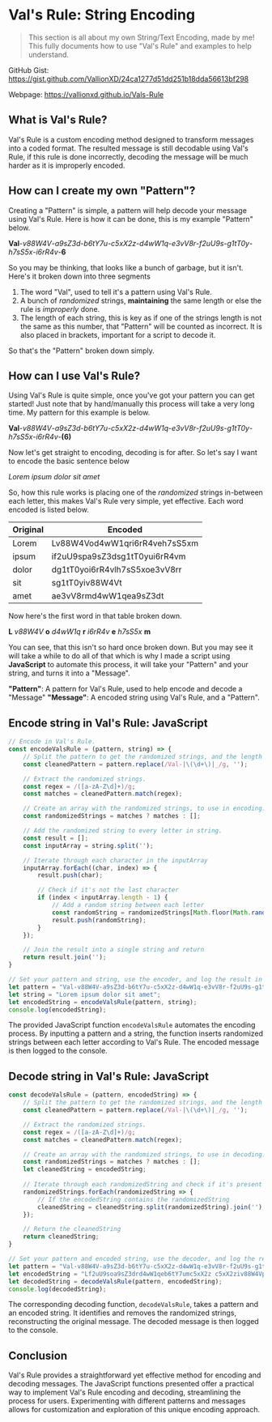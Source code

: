 # Val's Rule: String Encoding
> This section is all about my own String/Text Encoding, made by me! This fully documents how to use "Val's Rule" and examples to help understand.

GitHub Gist: https://gist.github.com/VallionXD/24ca1277d51dd251b18dda56613bf298

Webpage: https://vallionxd.github.io/Vals-Rule

## What is Val's Rule?
Val's Rule is a custom encoding method designed to transform messages into a coded format. The resulted message is still decodable using Val's Rule, if this rule is done incorrectly, decoding the message will be much harder as it is improperly encoded.

## How can I create my own "Pattern"?
Creating a "Pattern" is simple, a pattern will help decode your message using Val's Rule. Here is how it can be done, this is my example "Pattern" below.

**Val**-*v88W4V*-*a9sZ3d*-*b6tY7u*-*c5xX2z*-*d4wW1q*-*e3vV8r*-*f2uU9s*-*g1tT0y*-*h7sS5x*-*i6rR4v*-**6**

So you may be thinking, that looks like a bunch of garbage, but it isn't. Here's it broken down into three segments

1. The word "Val", used to tell it's a pattern using Val's Rule.
2.  A bunch of *randomized* strings, **maintaining** the same length or else the rule is *improperly* done.
3. The length of each string, this is key as if one of the strings length is not the same as this number, that "Pattern" will be counted as incorrect. It is also placed in brackets, important for a script to decode it.

So that's the "Pattern" broken down simply.

## How can I use Val's Rule?
Using Val's Rule is quite simple, once you've got your pattern you can get started! Just note that by hand/manually this process will take a very long time. My pattern  for this example is below.

**Val**-*v88W4V*-*a9sZ3d*-*b6tY7u*-*c5xX2z*-*d4wW1q*-*e3vV8r*-*f2uU9s*-*g1tT0y*-*h7sS5x*-*i6rR4v*-**(6)**

Now let's get straight to encoding, decoding is for after. So let's say I want to encode the basic sentence below

*Lorem ipsum dolor sit amet*

So, how this rule works is placing one of the *randomized* strings in-between each letter, this makes Val's Rule very simple, yet effective. Each word encoded is listed below.

| Original | Encoded |
|--|--|
| Lorem | Lv88W4Vod4wW1qri6rR4veh7sS5xm |
| ipsum | if2uU9spa9sZ3dsg1tT0yui6rR4vm |
| dolor | dg1tT0yoi6rR4vlh7sS5xoe3vV8rr |
| sit | sg1tT0yiv88W4Vt |
| amet | ae3vV8rmd4wW1qea9sZ3dt |

Now here's the first word in that table broken down.

**L** *v88W4V* **o** *d4wW1q* **r** *i6rR4v* **e** *h7sS5x* **m**

You can see, that this isn't so hard once broken down. But you may see it will take a while to do all of that which is why I made  a script using **JavaScript** to automate this process, it will take your "Pattern" and your string, and turns it into a "Message".

**"Pattern"**: A pattern for Val's Rule, used to help encode and decode a "Message"
**"Message"**: A encoded string using Val's Rule, and a "Pattern".

## Encode string in Val's Rule: JavaScript

```JavaScript
// Encode in Val's Rule.
const encodeValsRule = (pattern, string) => {
    // Split the pattern to get the randomized strings, and the length of them.
    const cleanedPattern = pattern.replace(/Val-|\(\d+\)|_/g, '');

    // Extract the randomized strings.
    const regex = /([a-zA-Z\d]+)/g;
    const matches = cleanedPattern.match(regex);

    // Create an array with the randomized strings, to use in encoding.
    const randomizedStrings = matches ? matches : [];

    // Add the randomized string to every letter in string.
    const result = [];
    const inputArray = string.split('');

    // Iterate through each character in the inputArray
    inputArray.forEach((char, index) => {
        result.push(char);

        // Check if it's not the last character
        if (index < inputArray.length - 1) {
            // Add a random string between each letter
            const randomString = randomizedStrings[Math.floor(Math.random() * randomizedStrings.length)];
            result.push(randomString);
        }
    });

    // Join the result into a single string and return
    return result.join('');
}

// Set your pattern and string, use the encoder, and log the result in the console
let pattern = "Val-v88W4V-a9sZ3d-b6tY7u-c5xX2z-d4wW1q-e3vV8r-f2uU9s-g1tT0y-h7sS5x-i6rR4v-(6)";
let string = "Lorem ipsum dolor sit amet";
let encodedString = encodeValsRule(pattern, string);
console.log(encodedString);
```

The provided JavaScript function `encodeValsRule` automates the encoding process. By inputting a pattern and a string, the function inserts randomized strings between each letter according to Val's Rule. The encoded message is then logged to the console.

## Decode string in Val's Rule: JavaScript
``` JavaScript
const decodeValsRule = (pattern, encodedString) => {
    // Split the pattern to get the randomized strings, and the length of them.
    const cleanedPattern = pattern.replace(/Val-|\(\d+\)|_/g, '');

    // Extract the randomized strings.
    const regex = /([a-zA-Z\d]+)/g;
    const matches = cleanedPattern.match(regex);

    // Create an array with the randomized strings, to use in decoding.
    const randomizedStrings = matches ? matches : [];
    let cleanedString = encodedString;
    
    // Iterate through each randomizedString and check if it's present in encodedString
    randomizedStrings.forEach(randomizedString => {
        // If the encodedString contains the randomizedString
        cleanedString = cleanedString.split(randomizedString).join('');
    });

    // Return the cleanedString
    return cleanedString;
}

// Set your pattern and encoded string, use the decoder, and log the result in the console
let pattern = "Val-v88W4V-a9sZ3d-b6tY7u-c5xX2z-d4wW1q-e3vV8r-f2uU9s-g1tT0y-h7sS5x-i6rR4v-(6)";
let encodedString = "Lf2uU9soa9sZ3drd4wW1qeb6tY7umc5xX2z c5xX2ziv88W4Vpv88W4Vsh7sS5xuc5xX2zmc5xX2z v88W4Vdd4wW1qoi6rR4vlv88W4Voc5xX2zra9sZ3d c5xX2zse3vV8rii6rR4vth7sS5x g1tT0yai6rR4vmh7sS5xef2uU9st";
let decodedString = decodeValsRule(pattern, encodedString);
console.log(decodedString);
```
The corresponding decoding function, `decodeValsRule`, takes a pattern and an encoded string. It identifies and removes the randomized strings, reconstructing the original message. The decoded message is then logged to the console.

## Conclusion
Val's Rule provides a straightforward yet effective method for encoding and decoding messages. The JavaScript functions presented offer a practical way to implement Val's Rule encoding and decoding, streamlining the process for users. Experimenting with different patterns and messages allows for customization and exploration of this unique encoding approach.